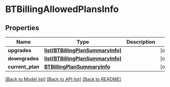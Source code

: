 # BTBillingAllowedPlansInfo

## Properties
Name | Type | Description | Notes
------------ | ------------- | ------------- | -------------
**upgrades** | [**list[BTBillingPlanSummaryInfo]**](BTBillingPlanSummaryInfo.md) |  | [optional] 
**downgrades** | [**list[BTBillingPlanSummaryInfo]**](BTBillingPlanSummaryInfo.md) |  | [optional] 
**current_plan** | [**BTBillingPlanSummaryInfo**](BTBillingPlanSummaryInfo.md) |  | [optional] 

[[Back to Model list]](../README.md#documentation-for-models) [[Back to API list]](../README.md#documentation-for-api-endpoints) [[Back to README]](../README.md)



